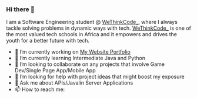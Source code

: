### Hi there 👋

I am a Software Engineering student @ <a href="www.wethinkcode.co.za">WeThinkCode_</a>, where I always tackle solving problems in dynamic ways with tech.
<a href="www.wethinkcode.co.za">WeThinkCode_</a> is one of the most valued tech schools in Africa and it empowers and drives the youth for a better future with tech.

- 🔭 I’m currently working on <a href="github.com/khethelo7/Personal-Portfolio-1">My Website Portfolio</a>
- 🌱 I’m currently learning Intermediate Java and Python
- 👯 I’m looking to collaborate on any projects that involve Game Dev/Single Page App/Mobile App
- 🤔 I’m looking for help with project ideas that might boost my exposure
- 💬 Ask me about APIs/Javalin Server Applications
- 📫 How to reach me: <a href="mailto:saneleknkosi@gmail.com"></a>
